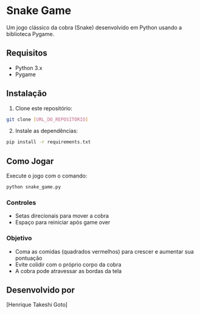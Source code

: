 # Snake Game

Um jogo clássico da cobra (Snake) desenvolvido em Python usando a biblioteca Pygame.

## Requisitos

- Python 3.x
- Pygame

## Instalação

1. Clone este repositório:
```bash
git clone [URL_DO_REPOSITÓRIO]
```

2. Instale as dependências:
```bash
pip install -r requirements.txt
```

## Como Jogar

Execute o jogo com o comando:
```bash
python snake_game.py
```

### Controles
- Setas direcionais para mover a cobra
- Espaço para reiniciar após game over

### Objetivo
- Coma as comidas (quadrados vermelhos) para crescer e aumentar sua pontuação
- Evite colidir com o próprio corpo da cobra
- A cobra pode atravessar as bordas da tela

## Desenvolvido por
[Henrique Takeshi Goto] 